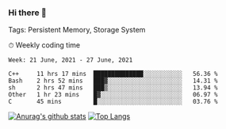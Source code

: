 ### Hi there 👋

Tags: Persistent Memory, Storage System

<!--

[![Anurag's github stats](https://github-readme-stats.vercel.app/api?username=wwyf)](https://github.com/anuraghazra/github-readme-stats)

[![Anurag's github stats](https://github-readme-stats.vercel.app/api?username=wwyf&count_private=true)](https://github.com/anuraghazra/github-readme-stats)


[![Top Langs](https://github-readme-stats.vercel.app/api/top-langs/?username=wwyf&count_private=true&&hide=jupyter%20notebook,html)](https://github.com/anuraghazra/github-readme-stats)



-->


⏱ Weekly coding time

<!--START_SECTION:waka-->
```text
Week: 21 June, 2021 - 27 June, 2021

C++     11 hrs 17 mins  ██████████████░░░░░░░░░░░   56.36 % 
Bash    2 hrs 52 mins   ███▓░░░░░░░░░░░░░░░░░░░░░   14.31 % 
sh      2 hrs 47 mins   ███▒░░░░░░░░░░░░░░░░░░░░░   13.94 % 
Other   1 hr 23 mins    █▓░░░░░░░░░░░░░░░░░░░░░░░   06.97 % 
C       45 mins         █░░░░░░░░░░░░░░░░░░░░░░░░   03.76 % 
```
<!--END_SECTION:waka-->



[![Anurag's github stats](https://github-readme-stats.vercel.app/api?username=wwyf&count_private=true&show_icons=true&hide_border=true)](https://github.com/anuraghazra/github-readme-stats) [![Top Langs](https://github-readme-stats.vercel.app/api/top-langs/?username=wwyf&count_private=true&hide=jupyter%20notebook,html,OpenEdge%20ABL&langs_count=10&layout=compact&hide_border=true)](https://github.com/anuraghazra/github-readme-stats)

<!--

[![willianrod's wakatime stats](https://github-readme-stats.vercel.app/api/wakatime?username=wwyf)](https://github.com/anuraghazra/github-readme-stats)


-->
